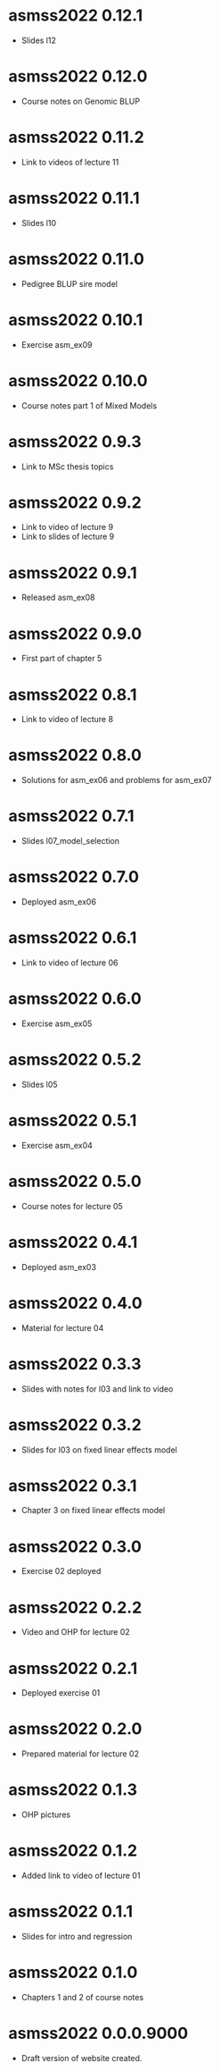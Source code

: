 # asmss2022 0.12.1

* Slides l12

# asmss2022 0.12.0

* Course notes on Genomic BLUP

# asmss2022 0.11.2

* Link to videos of lecture 11

# asmss2022 0.11.1

* Slides l10

# asmss2022 0.11.0

* Pedigree BLUP sire model

# asmss2022 0.10.1

* Exercise asm_ex09

# asmss2022 0.10.0

* Course notes part 1 of Mixed Models

# asmss2022 0.9.3

* Link to MSc thesis topics

# asmss2022 0.9.2

* Link to video of lecture 9
* Link to slides of lecture 9

# asmss2022 0.9.1

* Released asm_ex08

# asmss2022 0.9.0

* First part of chapter 5

# asmss2022 0.8.1

* Link to video of lecture 8

# asmss2022 0.8.0

* Solutions for asm_ex06 and problems for asm_ex07

# asmss2022 0.7.1

* Slides l07_model_selection

# asmss2022 0.7.0

* Deployed asm_ex06

# asmss2022 0.6.1

* Link to video of lecture 06

# asmss2022 0.6.0

* Exercise asm_ex05

# asmss2022 0.5.2

* Slides l05

# asmss2022 0.5.1

* Exercise asm_ex04

# asmss2022 0.5.0

* Course notes for lecture 05

# asmss2022 0.4.1

* Deployed asm_ex03

# asmss2022 0.4.0

* Material for lecture 04

# asmss2022 0.3.3

* Slides with notes for l03 and link to video

# asmss2022 0.3.2

* Slides for l03 on fixed linear effects model

# asmss2022 0.3.1

* Chapter 3 on fixed linear effects model

# asmss2022 0.3.0

* Exercise 02 deployed

# asmss2022 0.2.2

* Video and OHP for lecture 02

# asmss2022 0.2.1

* Deployed exercise 01

# asmss2022 0.2.0

* Prepared material for lecture 02

# asmss2022 0.1.3

* OHP pictures

# asmss2022 0.1.2

* Added link to video of lecture 01

# asmss2022 0.1.1

* Slides for intro and regression

# asmss2022 0.1.0

* Chapters 1 and 2 of course notes

# asmss2022 0.0.0.9000

* Draft version of website created.
